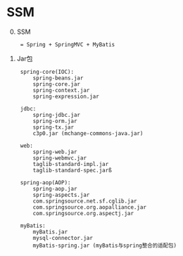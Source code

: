 # SSM


0. SSM
    
        = Spring + SpringMVC + MyBatis
        
        
1. Jar包

        spring-core(IOC):
            spring-beans.jar
            spring-core.jar
            spring-context.jar
            spring-expression.jar
        
        jdbc:
            spring-jdbc.jar
            spring-orm.jar
            spring-tx.jar
            c3p0.jar (mchange-commons-java.jar)
        
        web:
            spring-web.jar
            spring-webmvc.jar
            taglib-standard-impl.jar
            taglib-standard-spec.jarß
            
        spring-aop(AOP):
            spring-aop.jar
            spring-aspects.jar
            com.springsource.net.sf.cglib.jar
            com.springsource.org.aopalliance.jar
            com.springsource.org.aspectj.jar
            
        myBatis:
            myBatis.jar
            mysql-connector.jar
            myBatis-spring.jar (myBatis与spring整合的适配包)


